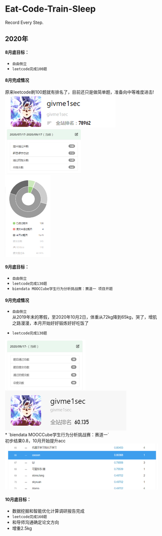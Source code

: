 # Eat-Code-Train-Sleep
Record Every Step.

## 2020年
#### 8月底目标：
* `自由倒立`
* `leetcode完成100题`

#### 8月完成情况
原来leetcode刷100题就有排名了，目前还只是做简单题，准备向中等难度进击!</br>
<img src="https://github.com/givme1sec/Eat-Code-Train-Sleep/blob/master/img/2020-09/rank.png" width="364" height="107" alt="图片加载失败"/>
<img src="https://github.com/givme1sec/Eat-Code-Train-Sleep/blob/master/img/2020-09/passed.png" width="250" height="150" alt="图片加载失败"/></br>
<img src="https://github.com/givme1sec/Eat-Code-Train-Sleep/blob/master/img/2020-09/process.png" width="150" height="270" alt="图片加载失败"/></br>


#### 9月底目标：
* `自由倒立`
* `leetcode完成130题`
* `biendata MOOCCube学生行为分析挑战赛：赛道一 项目开题`

#### 9月完成情况
* `自由倒立` </br>
从2019年末的寒假，至2020年10月2日，体重从72kg降到65kg，哭了，增肌之路漫漫，本月开始好好锻炼好好吃饭了

* `leetcode完成130题`</br>
<img src="https://github.com/givme1sec/Eat-Code-Train-Sleep/blob/master/img/2020-10/passed_202010.png" width="265" height="165" alt="图片加载失败"/>
<img src="https://github.com/givme1sec/Eat-Code-Train-Sleep/blob/master/img/2020-10/rank_202010.png" width="400" height="131" alt="图片加载失败"/></br>
* `biendata MOOCCube学生行为分析挑战赛：赛道一`</br>
初步结果0.8，10月开始提升acc
<img src="https://github.com/givme1sec/Eat-Code-Train-Sleep/blob/master/img/2020-10/biendata_rank.png" width="550" height="150" alt="图片加载失败"/>

#### 10月底目标：
* 数据挖掘和智能优化计算调研报告完成
* `leetcode完成160题`
* 和导师沟通确定论文方向
* 增重2.5kg
